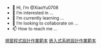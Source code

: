 - 👋 Hi, I’m @XiaoYu0708
- 👀 I’m interested in ...
- 🌱 I’m currently learning ...
- 💞️ I’m looking to collaborate on ...
- 📫 How to reach me ...

<html>
<a href="https://github.com/XiaoYu0708/XiaoYu0708/raw/main/5a9g0016exX.docx">視窗程式設計作業範本</a>
<a href="https://github.com/XiaoYu0708/XiaoYu0708/raw/main/5a9g0016.docx">嵌入式系統設計作業範本</a>
</html>
